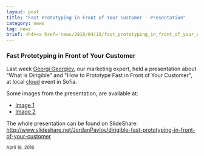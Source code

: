 ```yaml
---
layout: post
title: "Fast Prototyping in Front of Your Customer - Presentation"
category: news
tag: news
brief: <h4><a href='news/2016/04/18/fast_prototyping_in_front_of_your_customer.html'>Fast Prototyping in Front of Your Customer - Presentation</a></h4> <sub class="post-info">April 18, 2016</sub><br> Presentation from Georgi Georgiev, about "Fast Prototyping in Front of Your Customer" at local cloud event in Sofia ...<br>
---
```


### Fast Prototyping in Front of Your Customer


Last week <a href="https://www.linkedin.com/in/georgingeorgiev" target="_blank">Georgi Georgiev</a>, our marketing expert, held a presentation about "What is Dirigible" and "How to Prototype Fast in Front of Your Customer", at local <a href="http://cloud.b2bmedia.bg/" target="_blank">cloud</a> event in Sofia. 

Some images from the presentation, are available at:

* <a href="https://www.facebook.com/b2media.bg/photos/ms.c.eJwzNDA0NTYzMjAwNTczM7AwNtUzRIiYm4JEAH2GBwM~-.bps.at.10153620051940835.1073741841.34940160834.1358122232.100000669781781/10153620057660835/?type=3&theater" target="_blank">Image 1</a>
* <a href="https://www.facebook.com/b2media.bg/photos/ms.c.eJwzNDA0NTYzMjAwNTczM7AwNtUzRIiYm4JEAH2GBwM~-.bps.at.10153620051940835.1073741841.34940160834.1358122232.100000669781781/10153620057750835/?type=3&theater" target="_blank">Image 2</a>

The whole presentation can be found on SlideShare: <a href="http://www.slideshare.net/JordanPavlov/dirigible-fast-prototyping-in-front-of-your-customer" target="_blank">http://www.slideshare.net/JordanPavlov/dirigible-fast-prototyping-in-front-of-your-customer</a>


<sub class="post-info">April 18, 2016</sub>
